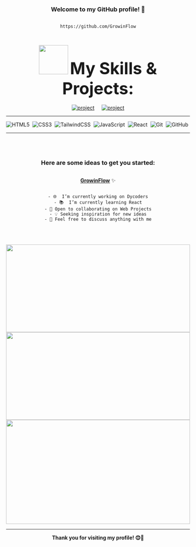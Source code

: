 
<div style="text-align: center; display: flex; flex-direction: column; justify-content: center;"  align="center">

###  Welcome to my GitHub profile! 🌟

    https://github.com/GrowinFlow

##  <img src="https://media.giphy.com/media/WUlplcMpOCEmTGBtBW/giphy.gif" width="80"> <strong style="font-size: 45px;">My Skills & Projects:</strong>
</div>


<div style="text-align: center; display: flex; justify-content: center; gap: 20px;"  align="center">
    <a href="https://e-bag.vercel.app/" target="_blank">
        <img alt="project" src="https://img.shields.io/badge/e-bag%20-%2320232a.svg?&style=for-the-badge&logo=e-bag&logoColor=white"/>
</a>
<a href="https://cashzap.netlify.app/" target="_blank">
        <img alt="project" src="https://img.shields.io/badge/Cash-Zap%20-%2320232a.svg?&style=for-the-badge&logo=Cash-Zap&logoColor=white"/>
    </a>

</div>
  <hr/>
<div style="display: flex; flex-wrap: wrap; gap: 8px;" align="center">
  <img alt="HTML5" src="https://img.shields.io/badge/html5%20-%23E34F26.svg?&style=for-the-badge&logo=html5&logoColor=white"/>
  <img alt="CSS3" src="https://img.shields.io/badge/css3%20-%231572B6.svg?&style=for-the-badge&logo=css3&logoColor=white"/>
  <img alt="TailwindCSS" src="https://img.shields.io/badge/tailwindcss-%2338B2AC.svg?style=for-the-badge&logo=tailwind-css&logoColor=white" />


  <img alt="JavaScript" src="https://img.shields.io/badge/javascript%20-%23323330.svg?&style=for-the-badge&logo=javascript&logoColor=%23F7DF1E"/>
  <img alt="React" src="https://img.shields.io/badge/react%20-%2320232a.svg?&style=for-the-badge&logo=react&logoColor=%2361DAFB"/>


   <img alt="Git" src="https://img.shields.io/badge/git%20-%23F05033.svg?&style=for-the-badge&logo=git&logoColor=white"/>
  <img alt="GitHub" src="https://img.shields.io/badge/github%20-%23121011.svg?&style=for-the-badge&logo=github&logoColor=white"/>

</div>
<hr/>
<br />
 
<br />
 



<div style="text-align: center; display: flex; flex-direction: column; justify-content: center;"  align="center">

  ###      Here are some ideas to get you started:

    
**[GrowinFlow](https://github.com/GrowinFlow)** ✨ 

    - 🌐  I’m currently working on Dycoders
    - 📚  I’m currently learning React
    - 🤝 Open to collaborating on Web Projects
    - 💡 Seeking inspiration for new ideas
    - 💬 Feel free to discuss anything with me
</div>

<br />
 
<br />
 


<p align="center">
<a href="https://github.com/GrowinFlow">
  <img height="240em" width="100%" src="https://github-readme-stats-eight-theta.vercel.app/api?username=GrowinFlow&show_icons=true&theme=algolia&include_all_commits=true&count_private=true"/>
    <br>
 <img height="240em" width="100%" src="https://github-readme-streak-stats.herokuapp.com/?user=GrowinFlow&theme=algolia"/>
 <br/> 
 <img height="285em" width="100%" src="https://github-readme-stats.vercel.app/api/top-langs/?username=GrowinFlow&layout=compact&theme=algolia"/> 


</a>

</p>
<hr/>
<div style="text-align: center; display: flex; justify-content: center;"  align="center">
    <b>Thank you for visiting my profile! 😊👋</b>
</div>
